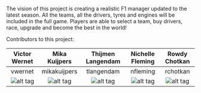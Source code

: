 The vision of this project is creating a realistic F1 manager updated to the latest season.
All the teams, all the drivers, tyres and engines will be included in the full game.
Players are able to select a team, buy drivers, race, upgrade and become the best in the world!



Contributors to this project:

| Victor Wernet | Mika Kuijpers | Thijmen Langendam      | Nichelle Fleming | Rowdy Chotkan |
| :-----------: | :-----------: | :--------------------: | :--------------: | :-----------: |
| vwernet       | mikakuijpers  | tlangendam             | nfleming         |rchotkan       |
| ![alt tag](http://tinyurl.com/haegpqr "Victor Wernet")| ![alt tag](http://i.picresize.com/images/2016/11/26/NLcbA.png "Mika Kuijpers")  | ![alt tag](http://i.picresize.com/images/2016/11/26/6B9XO.png "Thijmen Langendam")|![alt tag](http://i.picresize.com/images/2016/11/26/s8xH1.jpg "Nichelle Fleming") |![alt tag](https://goo.gl/Ek0XV1 "Rowdy Chotkan")|



